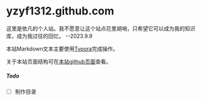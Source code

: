 # yzyf1312.github.com
这里是依凡的个人站。我不愿意让这个站点花里胡哨，只希望它可以成为我的知识库，成为我过往的回忆。 --2023.9.9



本站Markdown文本主要使用[Typora](https://typora.io/)完成操作。



关于本站页面结构可在[本站github页面](https://github.com/yzyf1312/yzyf1312.github.com/)查看。



##### Todo

- [ ] 制作目录
